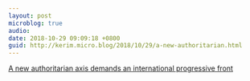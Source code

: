 ```yaml
---
layout: post
microblog: true
audio: 
date: 2018-10-29 09:09:18 +0800
guid: http://kerim.micro.blog/2018/10/29/a-new-authoritarian.html
---
```

[A new authoritarian axis demands an international progressive front](https://www.theguardian.com/commentisfree/ng-interactive/2018/sep/13/bernie-sanders-international-progressive-front)
